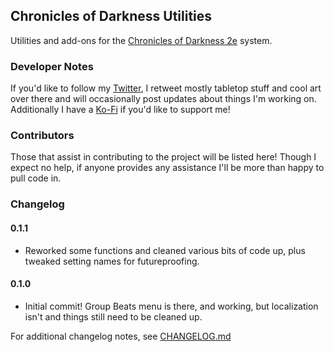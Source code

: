 ## Chronicles of Darkness Utilities
Utilities and add-ons for the [Chronicles of Darkness 2e](https://gitlab.com/MarlQ/mta) system.

### Developer Notes
If you'd like to follow my [Twitter](https://twitter.com/ThalissaRemnant), I retweet mostly tabletop stuff and cool art over there and will occasionally post updates about things I'm working on. Additionally I have a [Ko-Fi](https://ko-fi.com/thalissa) if you'd like to support me!

### Contributors
Those that assist in contributing to the project will be listed here! Though I expect no help, if anyone provides any assistance I'll be more than happy to pull code in.

### Changelog
#### 0.1.1
* Reworked some functions and cleaned various bits of code up, plus tweaked setting names for futureproofing.

#### 0.1.0
* Initial commit! Group Beats menu is there, and working, but localization isn't and things still need to be cleaned up.


For additional changelog notes, see [CHANGELOG.md](https://github.com/thalissa/cofdutils/blob/main/CHANGELOG.md)
